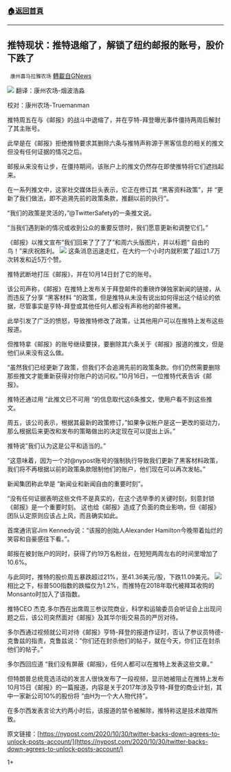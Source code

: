 ###  [:house:返回首頁](https://github.com/ourhimalayas/txt)
---

## 推特现状：推特退缩了，解锁了纽约邮报的账号，股价下跌了
` 康州喜马拉雅农场` [轉載自GNews](https://gnews.org/zh-hans/509670/)

![]()![](https://gnews-media-offload.s3.amazonaws.com/wp-content/uploads/2020/10/31112414/%E5%B0%81%E9%9D%A21111.jpg)
翻译：康州农场-烟波浩淼

校对：康州农场-Truemanman

推特周五在与《邮报》的战斗中退缩了，并在亨特-拜登曝光事件僵持两周后解封了其主账号。

此举是在《邮报》拒绝推特要求其删除六条与推特声称源于黑客信息的相关的推文但没有任何证据的情况之后。

邮报从来没有让步，在僵持期间，该账户上的推文仍然存在即使推特将它们遮挡起来。

在一系列推文中，这家社交媒体巨头表示，它正在修订其 “黑客资料政策”，并 “更新了我们做法，即不追溯先前的政策条款，推翻以前的执行”。

“我们的政策是灵活的，”@TwitterSafety的一条推文说。

“当我们遇到新的情况或收到公众的重要反馈时，我们愿意更新和调整它们。”

《邮报》以推文宣布“我们回来了了了了”和周六头版图片，并以标题“ 自由的鸟！”来庆祝胜利。
![]()![](https://gnews-media-offload.s3.amazonaws.com/wp-content/uploads/2020/10/31004143/%E5%9B%BE%E7%89%8711-7.png)
这条消息迅速走红，在大约一个小时内就积累了超过1.7万次转发和近5万个赞。

推特武断地打压《邮报》，并在10月14日封了它的账号。

该公司声称，《邮报》在推特上发布关于拜登邮件的重磅炸弹独家新闻的链接，从而违反了分享 “黑客材料 “的政策，但是推特从未没有说出如何得出这个结论的依据，尽管事实是亨特-拜登或其他任何人都没有声称他的邮件被黑。

此举引发了广泛的愤怒，导致推特修改了政策，让其他用户可以在推特上发布这些报道。

但推特拿《邮报》的账号继续要挟，要删除其六条关于《邮报》报道的推文，但是他们从来没有这么做。

“虽然我们已经更新了政策，但我们不会追溯先前的政策条款。你们仍然需要删除那些推文才能重新获得对你账户的访问权。”10月16日，一位推特代表告诉《邮报》。

推特还通过用 “此推文已不可用 “的信息取代这6条推文，使用户看不到这些推文。

周五，该公司表示，根据其最新的政策修订，”如果争议帐户是这一更改的驱动力，那么根据后来更改和发布的策略做出的决定现在可以提出上诉。”

推特说”我们认为这是公平和适当的。”

“这意味着，因为一个对@nypost账号的强制执行导致我们更新了黑客材料政策，我们将不再根据以前的政策条款限制他们的账户，他们现在可以再次发帖。”

新闻集团称此举是 “新闻业和新闻自由的重要时刻”。

“没有任何证据表明这些文件不是真实的，在这个选举季的关键时刻，刻意封锁《邮报》是一个重要时刻。 这也给《邮报》造成了负面的商业影响，但《邮报》团队认定原则应该占上风，而且确实如此。

首席通讯官Jim Kennedy说：“该报的创始人Alexander Hamilton今晚带着灿烂的笑容和自豪感往下看。”。

邮报在被封账户的同时，获得了约19万名粉丝，在短短两周左右的时间里增加了10.6%。

与此同时，推特的股价周五暴跌超过21%，至41.36美元/股，下跌11.09美元。
![]()![](https://gnews-media-offload.s3.amazonaws.com/wp-content/uploads/2020/10/31111306/%E5%BE%AE%E4%BF%A1%E6%88%AA%E5%9B%BE_20201031231247.png)
相比之下，标普500指数的跌幅仅为1.2%，而推特在2018年取代被拜耳收购的Monsanto时加入了该指数。

推特CEO 杰克.多尔西在出席周三参议院商业，科学和运输委员会听证会上出现问题之后，该公司突然面对《邮报》及其华尔街交易员的严厉对待。

多尔西通过视频就公司对待《邮报》亨特-拜登的报道作证时，否认了参议员特德-克鲁兹的指责，克鲁兹说：”你们还在封杀他们的帖子，就在今天，你们正在封杀他们的帖子。”

多尔西回应道 “我们没有屏蔽《邮报》，任何人都可以在推特上发表这些文章。”

但特朗普总统竞选活动的发言人很快发布了一段视频，显示她被阻止在推特上发布10月15日《邮报》的一篇报道，内容是关于2017年涉及亨特-拜登的商业计划，其中一家新公司10%的股份将 “由H为一个大人物代持”。

在多尔西发表言论大约两小时后，该报道的禁令被解除，推特称这是技术故障所致。

原文链接：[https://nypost.com/2020/10/30/twitter-backs-down-agrees-to-unlock-posts-account/](https://nypost.com/2020/10/30/twitter-backs-down-agrees-to-unlock-posts-account/)

1+
